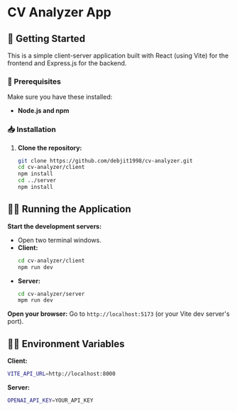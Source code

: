 # CV Analyzer App

## 🚀 Getting Started

This is a simple client-server application built with React (using Vite) for the frontend and Express.js for the backend.

### 🧰 Prerequisites

Make sure you have these installed:

- **Node.js and npm**

### 📥 Installation

1. **Clone the repository:**

   ```bash
   git clone https://github.com/debjit1998/cv-analyzer.git
   cd cv-analyzer/client
   npm install
   cd ../server
   npm install
   ```

## 🏃‍♂️ Running the Application

**Start the development servers:**

- Open two terminal windows.
- **Client:**
  ```bash
  cd cv-analyzer/client
  npm run dev
  ```
- **Server:**
  ```bash
  cd cv-analyzer/server
  mpm run dev
  ```

**Open your browser:** Go to `http://localhost:5173` (or your Vite dev server's port).

## 🏃‍♂️ Environment Variables

**Client:**

```bash
VITE_API_URL=http://localhost:8000
```

**Server:**

```bash
OPENAI_API_KEY=YOUR_API_KEY
```

